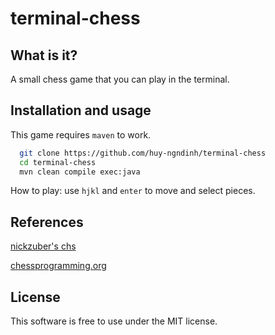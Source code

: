 
# terminal-chess

## What is it?
A small chess game that you can play in the terminal.

## Installation and usage

This game requires `maven` to work.

```zsh
  git clone https://github.com/huy-ngndinh/terminal-chess
  cd terminal-chess
  mvn clean compile exec:java
```

How to play: use `hjkl` and `enter` to move and select pieces.

## References
[nickzuber's chs](https://github.com/nickzuber/chs)

[chessprogramming.org](https://www.chessprogramming.org/Main_Page)

## License 
This software is free to use under the MIT license.
